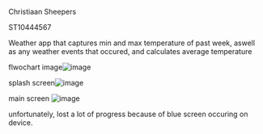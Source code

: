 Christiaan Sheepers

ST10444567

Weather app that captures min and max temperature of past week, aswell as any weather events that occured, and calculates average temperature

flwochart image![image](https://github.com/ST10444567/WeatherApp/assets/165385538/038a4302-6c25-40eb-9c7f-1884445129e5)

splash screen![image](https://github.com/ST10444567/WeatherApp/assets/165385538/48f97333-80f4-4fd8-be07-b54c1e95af8b)

main screen ![image](https://github.com/ST10444567/WeatherApp/assets/165385538/f71adaf2-5f56-44bf-9375-dfe5dbe8efc8)

unfortunately, lost a lot of progress because of blue screen occuring on device.


